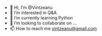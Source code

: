 - 👋 Hi, I’m @Vintzeanu
- 👀 I’m interested in Q&A
- 🌱 I’m currently learning Python
- 💞️ I’m looking to collaborate on ...
- 📫 How to reach me vintzeanu@gmail.com

<!---
Vintzeanu/Vintzeanu is a ✨ special ✨ repository because its `README.md` (this file) appears on your GitHub profile.
You can click the Preview link to take a look at your changes.
--->
